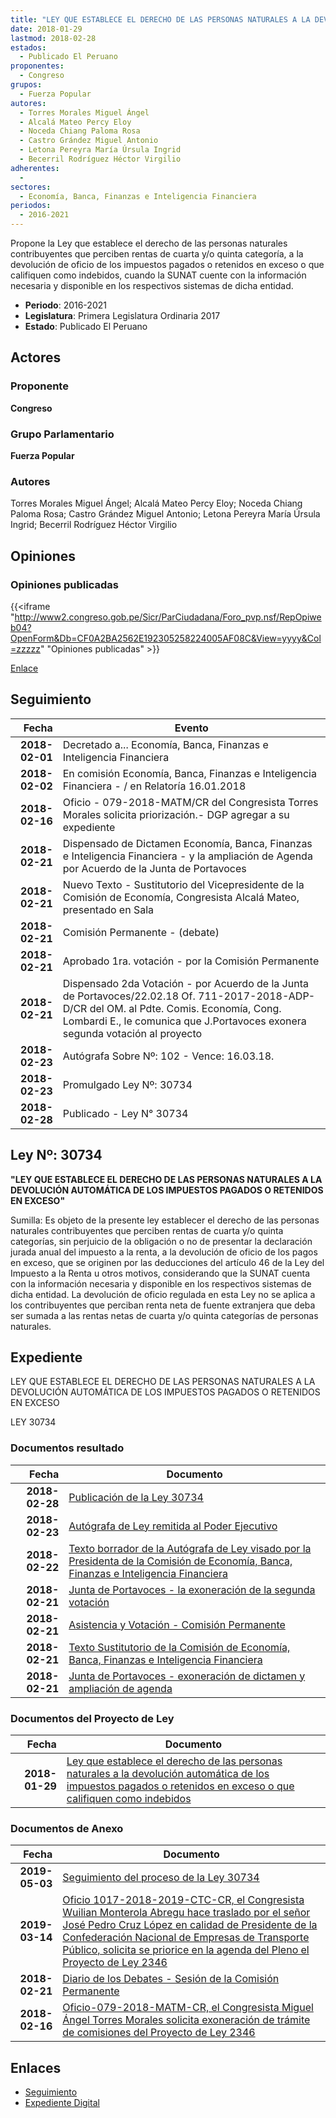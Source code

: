 ```yaml
---
title: "LEY QUE ESTABLECE EL DERECHO DE LAS PERSONAS NATURALES A LA DEVOLUCIÓN AUTOMÁTICA DE LOS IMPUESTOS PAGADOS O RETENIDOS EN EXCESO O QUE CALIFIQUE COMO INDEBIDOS"
date: 2018-01-29
lastmod: 2018-02-28
estados: 
  - Publicado El Peruano
proponentes: 
  - Congreso
grupos: 
  - Fuerza Popular
autores: 
  - Torres Morales Miguel Ángel
  - Alcalá Mateo Percy Eloy
  - Noceda Chiang Paloma Rosa
  - Castro Grández Miguel Antonio
  - Letona Pereyra María Úrsula Ingrid
  - Becerril Rodríguez Héctor Virgilio
adherentes: 
  - 
sectores: 
  - Economía, Banca, Finanzas e Inteligencia Financiera
periodos: 
  - 2016-2021
---
```


Propone la Ley que establece el derecho de las personas naturales contribuyentes que perciben rentas de cuarta y/o quinta categoría, a la devolución de oficio de los impuestos pagados o retenidos en exceso o que califiquen como indebidos, cuando la SUNAT cuente con la información necesaria y disponible en los respectivos sistemas de dicha entidad.

- **Periodo**: 2016-2021
- **Legislatura**: Primera Legislatura Ordinaria 2017
- **Estado**: Publicado El Peruano

## Actores

### Proponente

**Congreso**

### Grupo Parlamentario

**Fuerza Popular**

### Autores

Torres Morales Miguel Ángel; Alcalá Mateo Percy Eloy; Noceda Chiang Paloma Rosa; Castro Grández Miguel Antonio; Letona Pereyra María Úrsula Ingrid; Becerril Rodríguez Héctor Virgilio


## Opiniones

### Opiniones publicadas

{{<iframe "http://www2.congreso.gob.pe/Sicr/ParCiudadana/Foro_pvp.nsf/RepOpiweb04?OpenForm&Db=CF0A2BA2562E192305258224005AF08C&View=yyyy&Col=zzzzz" "Opiniones publicadas" >}}

[Enlace](http://www2.congreso.gob.pe/Sicr/ParCiudadana/Foro_pvp.nsf/RepOpiweb04?OpenForm&Db=CF0A2BA2562E192305258224005AF08C&View=yyyy&Col=zzzzz)

## Seguimiento

| Fecha | Evento |
|------:|--------|
| **2018-02-01** | Decretado a... Economía, Banca, Finanzas e Inteligencia Financiera|
| **2018-02-02** | En comisión Economía, Banca, Finanzas e Inteligencia Financiera - / en Relatoría 16.01.2018|
| **2018-02-16** | Oficio - 079-2018-MATM/CR del Congresista Torres Morales solicita priorización.- DGP agregar a su expediente|
| **2018-02-21** | Dispensado de Dictamen Economía, Banca, Finanzas e Inteligencia Financiera - y la ampliación de Agenda por Acuerdo de la Junta de Portavoces|
| **2018-02-21** | Nuevo Texto - Sustitutorio del Vicepresidente de la Comisión de Economía, Congresista Alcalá Mateo, presentado en Sala|
| **2018-02-21** | Comisión Permanente - (debate)|
| **2018-02-21** | Aprobado 1ra. votación - por la Comisión Permanente|
| **2018-02-21** | Dispensado 2da Votación - por Acuerdo de la Junta de Portavoces/22.02.18 Of. 711-2017-2018-ADP-D/CR del OM. al Pdte. Comis. Economía, Cong. Lombardi E., le comunica que J.Portavoces exonera segunda votación al proyecto|
| **2018-02-23** | Autógrafa Sobre Nº: 102 - Vence: 16.03.18.|
| **2018-02-23** | Promulgado Ley Nº: 30734|
| **2018-02-28** | Publicado - Ley N° 30734|

## Ley Nº: 30734

**"LEY QUE ESTABLECE EL DERECHO DE LAS PERSONAS NATURALES A LA DEVOLUCIÓN AUTOMÁTICA DE LOS IMPUESTOS PAGADOS O RETENIDOS EN EXCESO"**

Sumilla: Es objeto de la presente ley establecer el derecho de las personas naturales contribuyentes que perciben rentas de cuarta y/o quinta categorías, sin perjuicio de la obligación o no de presentar la declaración jurada anual del impuesto a la renta, a la devolución de oficio de los pagos en exceso, que se originen por las deducciones del artículo 46 de la Ley del Impuesto a la Renta u otros motivos, considerando que la SUNAT cuenta con la información necesaria y disponible en los respectivos sistemas de dicha entidad. La devolución de oficio regulada en esta Ley no se aplica a los contribuyentes que perciban renta neta de fuente extranjera que deba ser sumada a las rentas netas de cuarta y/o quinta categorías de personas naturales.


## Expediente

LEY QUE ESTABLECE EL DERECHO DE LAS PERSONAS NATURALES A LA DEVOLUCIÓN AUTOMÁTICA DE LOS IMPUESTOS PAGADOS O RETENIDOS EN EXCESO

LEY 30734


### Documentos resultado

| Fecha | Documento |
|------:|--------|
| **2018-02-28** | [Publicación de la Ley 30734](http://www.leyes.congreso.gob.pe/Documentos/2016_2021/ADLP/Normas_Legales/30734-LEY.pdf) |
| **2018-02-23** | [Autógrafa de Ley remitida al Poder Ejecutivo](http://www.leyes.congreso.gob.pe/Documentos/2016_2021/ADLP/Texto_Aprobado/AU0234620180223.pdf) |
| **2018-02-22** | [Texto borrador de la Autógrafa de Ley visado por la Presidenta de la Comisión de Economía, Banca, Finanzas e Inteligencia Financiera](http://www.leyes.congreso.gob.pe/Documentos/2016_2021/Texto_Borrador_de_Autografa/BAU0234620180222.pdf) |
| **2018-02-21** | [Junta de Portavoces - la exoneración de la segunda votación](http://www.leyes.congreso.gob.pe/Documentos/2016_2021/Acuerdos/Junta_Portavoces/AJP0234620180221..pdf) |
| **2018-02-21** | [Asistencia y Votación - Comisión Permanente](http://www.leyes.congreso.gob.pe/Documentos/2016_2021/Asistencia_y_Votacion/Proyectos_de_Ley/AVCP0234620180221..pdf) |
| **2018-02-21** | [Texto Sustitutorio de la Comisión de Economía, Banca, Finanzas e Inteligencia Financiera](http://www.leyes.congreso.gob.pe/Documentos/2016_2021/Texto_Sustitutorio/Proyectos_de_Ley/TS0234620180221.pdf) |
| **2018-02-21** | [Junta de Portavoces - exoneración de dictamen y ampliación de agenda](http://www.leyes.congreso.gob.pe/Documentos/2016_2021/Acuerdos/Junta_Portavoces/AJP0234620180221.pdf) |

### Documentos del Proyecto de Ley

| Fecha | Documento |
|------:|--------|
| **2018-01-29** | [Ley que establece el derecho de las personas naturales a la devolución automática de los impuestos pagados o retenidos en exceso o que califiquen como indebidos](http://www.leyes.congreso.gob.pe/Documentos/2016_2021/Proyectos_de_Ley_y_de_Resoluciones_Legislativas/PL0234620180129.pdf) |

### Documentos de Anexo

| Fecha | Documento |
|------:|--------|
| **2019-05-03** | [Seguimiento del proceso de la Ley 30734](http://www.leyes.congreso.gob.pe/Documentos/2016_2021/Seguimiento_de_Proyectos_de_Ley/02346PL20190503.pdf) |
| **2019-03-14** | [Oficio 1017-2018-2019-CTC-CR, el Congresista Wuilian Monterola Abregu hace traslado por el señor José Pedro Cruz López en calidad de Presidente de la Confederación Nacional de Empresas de Transporte Público, solicita se priorice en la agenda del Pleno el Proyecto de Ley 2346](http://www.leyes.congreso.gob.pe/Documentos/2016_2021/Oficios/Comisiones_Ordinarias/OFICIO-1017-2018-2019-CTC-CR.pdf) |
| **2018-02-21** | [Diario de los Debates - Sesión de la Comisión Permanente](http://www.leyes.congreso.gob.pe/Documentos/2016_2021/ADLP/Diario_Debates/30734-TDD.pdf) |
| **2018-02-16** | [Oficio-079-2018-MATM-CR, el Congresista Miguel Ángel Torres Morales solicita exoneración de trámite de comisiones del Proyecto de Ley 2346](http://www.leyes.congreso.gob.pe/Documentos/2016_2021/Oficios/Congresistas/OFICIO-079-2018-MATM-CR.PDF) |

## Enlaces 

- [Seguimiento](http://www2.congreso.gob.pe/Sicr/TraDocEstProc/CLProLey2016.nsf/f7fff46988ca05b1052578e100829cc7/9c6522cbdb7797ef052582240062f86f?OpenDocument)
- [Expediente Digital](http://www2.congreso.gob.pe/Sicr/TraDocEstProc/CLProLey2016.nsf/f7fff46988ca05b1052578e100829cc7/9c6522cbdb7797ef052582240062f86f?OpenDocument&Click=05257FB7005EB655.eb71d0cf91d8294e05256cdf006b5706/$Body/0.1C6C)

